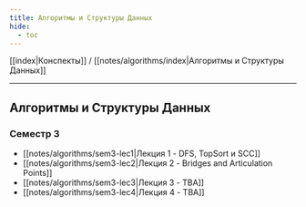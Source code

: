 ```yaml
---
title: Алгоритмы и Структуры Данных
hide: 
  - toc
---
```


[[index|Конспекты]] / [[notes/algorithms/index|Алгоритмы и Структуры Данных]]

---

## Алгоритмы и Структуры Данных
### Семестр 3
- [[notes/algorithms/sem3-lec1|Лекция 1 - DFS, TopSort и SCC]]
- [[notes/algorithms/sem3-lec2|Лекция 2 - Bridges and Articulation Points]]
- [[notes/algorithms/sem3-lec3|Лекция 3 - TBA]]
- [[notes/algorithms/sem3-lec4|Лекция 4 - TBA]]